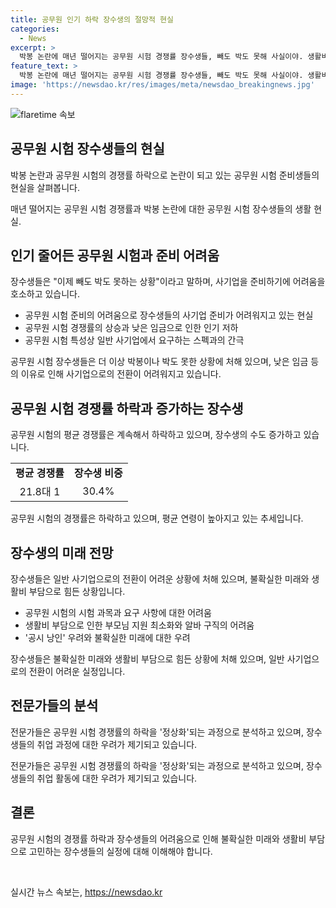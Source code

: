 ```yaml
---
title: 공무원 인기 하락 장수생의 절망적 현실
categories:
  - News
excerpt: >
  박봉 논란에 매년 떨어지는 공무원 시험 경쟁률 장수생들, 빼도 박도 못해 사실이야. 생활비 부담으로 야간 편의점 알바 인기 상승도. 공무원길은 험난하지만, 장수생들의 포기 없는 의지와 안정적 직장에 대한 욕구는 여전해. 그러나 경쟁률 하락과 점차 늘어나는 추세로, 과거보다 현실은 더 어려워졌다. 박봉 공무원 시험 준비에 자취하며 노력하는 장수생들의 이야기.
feature_text: >
  박봉 논란에 매년 떨어지는 공무원 시험 경쟁률 장수생들, 빼도 박도 못해 사실이야. 생활비 부담으로 야간 편의점 알바 인기 상승도. 공무원길은 험난하지만, 장수생들의 포기 없는 의지와 안정적 직장에 대한 욕구는 여전해. 그러나 경쟁률 하락과 점차 늘어나는 추세로, 과거보다 현실은 더 어려워졌다. 박봉 공무원 시험 준비에 자취하며 노력하는 장수생들의 이야기.
image: 'https://newsdao.kr/res/images/meta/newsdao_breakingnews.jpg'
---
```


<p><img src="https://newsdao.kr/res/images/meta/newsdao_breakingnews.jpg" alt="flaretime 속보" /></p>

<h2 data-ke-size="size26">공무원 시험 장수생들의 현실</h2>

<p>박봉 논란과 공무원 시험의 경쟁률 하락으로 논란이 되고 있는 공무원 시험 준비생들의 현실을 살펴봅니다.</p>

<p data-ke-size="size16">매년 떨어지는 공무원 시험 경쟁률과 박봉 논란에 대한 공무원 시험 장수생들의 생활 현실.</p>

<h2 data-ke-size="size24">인기 줄어든 공무원 시험과 준비 어려움</h2>

<p>장수생들은 "이제 빼도 박도 못하는 상황"이라고 말하며, 사기업을 준비하기에 어려움을 호소하고 있습니다.</p>

<ul>
  <li>공무원 시험 준비의 어려움으로 장수생들의 사기업 준비가 어려워지고 있는 현실</li>
  <li>공무원 시험 경쟁률의 상승과 낮은 임금으로 인한 인기 저하</li>
  <li>공무원 시험 특성상 일반 사기업에서 요구하는 스펙과의 간극</li>
</ul>

<p data-ke-size="size16">공무원 시험 장수생들은 더 이상 박봉이나 박도 못한 상황에 처해 있으며, 낮은 임금 등의 이유로 인해 사기업으로의 전환이 어려워지고 있습니다.</p>

<h2 data-ke-size="size24">공무원 시험 경쟁률 하락과 증가하는 장수생</h2>

<p>공무원 시험의 평균 경쟁률은 계속해서 하락하고 있으며, 장수생의 수도 증가하고 있습니다.</p>

<table>
  <tr>
    <td style="text-align: center; height: 17px;"><b>평균 경쟁률</b></td>
    <td style="text-align: center; height: 17px;"><b>장수생 비중</b></td>
  </tr>
  <tr>
    <td style="text-align: center; height: 17px;">21.8대 1</td>
    <td style="text-align: center; height: 17px;">30.4%</td>
  </tr>
</table>

<p data-ke-size="size16">공무원 시험의 경쟁률은 하락하고 있으며, 평균 연령이 높아지고 있는 추세입니다.</p>

<h2 data-ke-size="size24">장수생의 미래 전망</h2>

<p>장수생들은 일반 사기업으로의 전환이 어려운 상황에 처해 있으며, 불확실한 미래와 생활비 부담으로 힘든 상황입니다.</p>

<ul>
  <li>공무원 시험의 시험 과목과 요구 사항에 대한 어려움</li>
  <li>생활비 부담으로 인한 부모님 지원 최소화와 알바 구직의 어려움</li>
  <li>'공시 낭인' 우려와 불확실한 미래에 대한 우려</li>
</ul>

<p data-ke-size="size16">장수생들은 불확실한 미래와 생활비 부담으로 힘든 상황에 처해 있으며, 일반 사기업으로의 전환이 어려운 실정입니다.</p>

<h2 data-ke-size="size24">전문가들의 분석</h2>

<p>전문가들은 공무원 시험 경쟁률의 하락을 '정상화'되는 과정으로 분석하고 있으며, 장수생들의 취업 과정에 대한 우려가 제기되고 있습니다.</p>

<p data-ke-size="size16">전문가들은 공무원 시험 경쟁률의 하락을 '정상화'되는 과정으로 분석하고 있으며, 장수생들의 취업 활동에 대한 우려가 제기되고 있습니다.</p>

<h2 data-ke-size="size24">결론</h2>

<p>공무원 시험의 경쟁률 하락과 장수생들의 어려움으로 인해 불확실한 미래와 생활비 부담으로 고민하는 장수생들의 실정에 대해 이해해야 합니다.</p>

<p data-ke-size="size16">&nbsp;</p>
실시간 뉴스 속보는, <a href="https://newsdao.kr" rel="dofollow">https://newsdao.kr</a>


